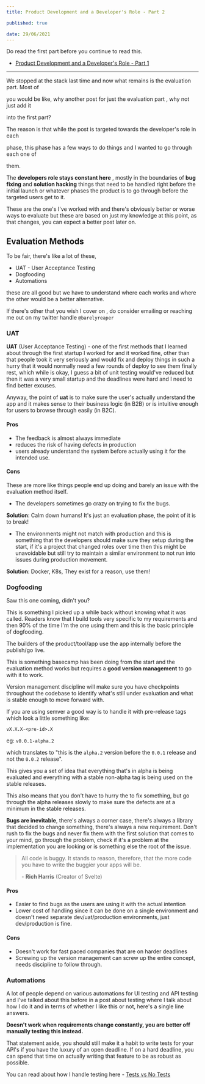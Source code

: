 ```yaml
---
title: Product Development and a Developer's Role - Part 2

published: true

date: 29/06/2021
---
```


Do read the first part before you continue to read this.

- [Product Development and a Developer's Role - Part 1](/posts/product-development-and-a-developers-role.html)

---

We stopped at the stack last time and now what remains is the evaluation part. Most of

you would be like, why another post for just the evaluation part , why not just add it

into the first part?

The reason is that while the post is targeted towards the developer's role in each

phase, this phase has a few ways to do things and I wanted to go through each one of

them.

The **developers role stays constant here** , mostly in the boundaries of **bug fixing** and **solution hacking** things that need to be handled right before the initial launch or whatever phases the product is to go through before the targeted users get to it.

These are the one's I've worked with and there's obviously better or worse ways to evaluate but these are based on just my knowledge at this point, as that changes, you can expect a better post later on.

## Evaluation Methods

To be fair, there's like a lot of these,

- UAT - User Acceptance Testing
- Dogfooding
- Automations

these are all good but we have to understand where each works and where the other would be a better alternative.

If there's other that you wish I cover on , do consider emailing or reaching me out on my twitter handle `@barelyreaper`

### UAT

**UAT** (User Acceptance Testing) - one of the first methods that I learned about through the first startup I worked for and it worked fine, other than that people took it very seriously and would fix and deploy things in such a hurry that it would normally need a few rounds of deploy to see them finally rest, which while is okay, I guess a bit of unit testing would've reduced but then it was a very small startup and the deadlines were hard and I need to find better excuses.

Anyway, the point of **uat** is to make sure the user's actually understand the app and it makes sense to their business logic (in B2B) or is intuitive enough for users to browse through easily (in B2C).

#### Pros

- The feedback is almost always immediate
- reduces the risk of having defects in production
- users already understand the system before actually using it for the intended use.

#### Cons

These are more like things people end up doing and barely an issue with the evaluation method itself.

- The developers sometimes go crazy on trying to fix the bugs.

**Solution**: Calm down humans! It's just an evaluation phase, the point of it is to break!

- The environments might not match with production and this is something that the developers should make sure they setup during the start, if it's a project that changed roles over time then this might be unavoidable but still try to maintain a similar environment to not run into issues during production movement.

**Solution**: Docker, K8s, They exist for a reason, use them!

### Dogfooding

Saw this one coming, didn't you?

This is something I picked up a while back without knowing what it was called. Readers know that I build tools very specific to my requirements and then 90% of the time I'm the one using them and this is the basic principle of dogfooding.

The builders of the product/tool/app use the app internally before the publish/go live.

This is something basecamp has been doing from the start and the evaluation method works but requires a **good version management** to go with it to work.

Version management discipline will make sure you have checkpoints throughout the codebase to identify what's still under evaluation and what is stable enough to move forward with.

If you are using semver a good way is to handle it with pre-release tags which look a little something like:

`vX.X.X-<pre-id>.X`

eg: `v0.0.1-alpha.2`

which translates to "this is the `alpha.2` version before the `0.0.1` release and not the `0.0.2` release".

This gives you a set of idea that everything that's in alpha is being evaluated and everything with a stable non-alpha tag is being used on the stable releases.

This also means that you don't have to hurry the to fix something, but go through the alpha releases slowly to make sure the defects are at a minimum in the stable releases.

**Bugs are inevitable**, there's always a corner case, there's always a library that decided to change something, there's always a new requirement. Don't rush to fix the bugs and never fix them with the first solution that comes to your mind, go through the problem, check if it's a problem at the implementation you are looking or is something else the root of the issue.

> All code is buggy. It stands to reason, therefore, that the more code you have to write the buggier your apps will be.
>
> \- **Rich Harris** (Creator of Svelte)

#### Pros

- Easier to find bugs as the users are using it with the actual intention
- Lower cost of handling since it can be done on a single environment and doesn't need separate dev/uat/production environments, just dev/production is fine.

#### Cons

- Doesn't work for fast paced companies that are on harder deadlines
- Screwing up the version management can screw up the entire concept, needs discipline to follow through.

### Automations

A lot of people depend on various automations for UI testing and API testing and I've talked about this before in a post about testing where I talk about how I do it and in terms of whether I like this or not, here's a single line answers.

**Doesn't work when requirements change constantly, you are better off manually testing this instead.**

That statement aside, you should still make it a habit to write tests for your API's if you have the luxury of an open deadline. If on a hard deadline, you can spend that time on actually writing that feature to be as robust as possible.

You can read about how I handle testing here - [Tests vs No Tests](posts/31052021-Tests-vs-No-Tests.html)
